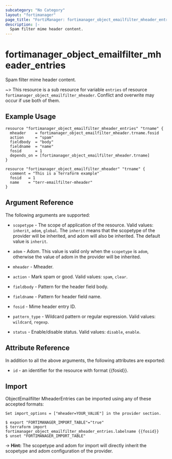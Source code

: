 ```yaml
---
subcategory: "No Category"
layout: "fortimanager"
page_title: "FortiManager: fortimanager_object_emailfilter_mheader_entries"
description: |-
  Spam filter mime header content.
---
```


# fortimanager_object_emailfilter_mheader_entries
Spam filter mime header content.

~> This resource is a sub resource for variable `entries` of resource `fortimanager_object_emailfilter_mheader`. Conflict and overwrite may occur if use both of them.



## Example Usage

```hcl
resource "fortimanager_object_emailfilter_mheader_entries" "trname" {
  mheader    = fortimanager_object_emailfilter_mheader.trname.fosid
  action     = "spam"
  fieldbody  = "body"
  fieldname  = "name"
  fosid      = 1
  depends_on = [fortimanager_object_emailfilter_mheader.trname]
}

resource "fortimanager_object_emailfilter_mheader" "trname" {
  comment = "This is a Terraform example"
  fosid   = 1
  name    = "terr-emailfilter-mheader"
}
```

## Argument Reference


The following arguments are supported:

* `scopetype` - The scope of application of the resource. Valid values: `inherit`, `adom`, `global`. The `inherit` means that the scopetype of the provider will be inherited, and adom will also be inherited. The default value is `inherit`.
* `adom` - Adom. This value is valid only when the `scopetype` is `adom`, otherwise the value of adom in the provider will be inherited.
* `mheader` - Mheader.

* `action` - Mark spam or good. Valid values: `spam`, `clear`.

* `fieldbody` - Pattern for the header field body.
* `fieldname` - Pattern for header field name.
* `fosid` - Mime header entry ID.
* `pattern_type` - Wildcard pattern or regular expression. Valid values: `wildcard`, `regexp`.

* `status` - Enable/disable status. Valid values: `disable`, `enable`.



## Attribute Reference

In addition to all the above arguments, the following attributes are exported:
* `id` - an identifier for the resource with format {{fosid}}.

## Import

ObjectEmailfilter MheaderEntries can be imported using any of these accepted formats:
```
Set import_options = ["mheader=YOUR_VALUE"] in the provider section.

$ export "FORTIMANAGER_IMPORT_TABLE"="true"
$ terraform import fortimanager_object_emailfilter_mheader_entries.labelname {{fosid}}
$ unset "FORTIMANAGER_IMPORT_TABLE"
```
-> **Hint:** The scopetype and adom for import will directly inherit the scopetype and adom configuration of the provider.
